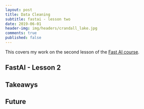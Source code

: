 ```yaml
---
layout: post
title: Data Cleaning
subtitle: fastai - lesson two
date: 2019-06-01
header-img: img/headers/crandall_lake.jpg
comments: true
published: false
---
```


This covers my work on the second lesson of the [Fast AI course](https://course.fast.ai/).

## FastAI - Lesson 2

## Takeawys

## Future
